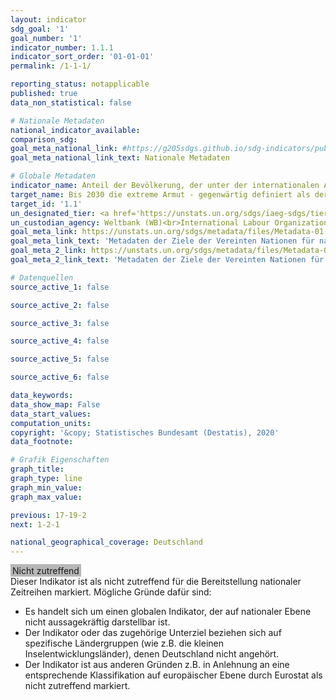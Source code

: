 ```yaml
---
layout: indicator
sdg_goal: '1'
goal_number: '1'
indicator_number: 1.1.1
indicator_sort_order: '01-01-01'
permalink: /1-1-1/

reporting_status: notapplicable
published: true
data_non_statistical: false

# Nationale Metadaten
national_indicator_available: 
comparison_sdg: 
goal_meta_national_link: #https://g205sdgs.github.io/sdg-indicators/public/MetaDe/1.1.1.pdf
goal_meta_national_link_text: Nationale Metadaten

# Globale Metadaten
indicator_name: Anteil der Bevölkerung, der unter der internationalen Armutsgrenze lebt, nach Geschlecht, Alter, Beschäftigungsstatus und geografischem Standort (städtisch/ ländlich)
target_name: Bis 2030 die extreme Armut - gegenwärtig definiert als der Anteil der Menschen, die mit weniger als 1,25 Dollar pro Tag auskommen müssen - für alle Menschen überall auf der Welt beseitigen
target_id: '1.1'
un_designated_tier: <a href='https://unstats.un.org/sdgs/iaeg-sdgs/tier-classification/' title='Klicken Sie hier um weitere Informationen zur UN-Tier-Klassifikation zu erhalten.'>Tier I</a>
un_custodian_agency: Weltbank (WB)<br>International Labour Organization (ILO)
goal_meta_link: https://unstats.un.org/sdgs/metadata/files/Metadata-01-01-01a.pdf
goal_meta_link_text: 'Metadaten der Ziele der Vereinten Nationen für nachhaltige Entwicklung (Custodian Agency: World Bank (WB))'
goal_meta_2_link: https://unstats.un.org/sdgs/metadata/files/Metadata-01-01-01b.pdf
goal_meta_2_link_text: 'Metadaten der Ziele der Vereinten Nationen für nachhaltige Entwicklung (Custodian Agency: International Labour Organization (ILO))'

# Datenquellen
source_active_1: false

source_active_2: false

source_active_3: false

source_active_4: false

source_active_5: false

source_active_6: false

data_keywords: 
data_show_map: False
data_start_values: 
computation_units: 
copyright: '&copy; Statistisches Bundesamt (Destatis), 2020'
data_footnote: 

# Grafik Eigenschaften
graph_title: 
graph_type: line
graph_min_value: 
graph_max_value: 

previous: 17-19-2
next: 1-2-1

national_geographical_coverage: Deutschland
---
```


<span style="background-color:#B7B7B7;padding-bottom: 1px;padding-top: 2px;padding-left: 3px;padding-right: 3px;"> Nicht zutreffend </span><br>
Dieser Indikator ist als nicht zutreffend für die Bereitstellung nationaler Zeitreihen markiert. Mögliche Gründe dafür sind:
-	Es handelt sich um einen globalen Indikator, der auf nationaler Ebene nicht aussagekräftig darstellbar ist.
-	Der Indikator oder das zugehörige Unterziel beziehen sich auf spezifische Ländergruppen  (wie z.B. die kleinen Inselentwicklungsländer), denen Deutschland nicht angehört.
-	Der Indikator ist aus anderen Gründen z.B. in Anlehnung an eine entsprechende Klassifikation auf europäischer Ebene durch Eurostat als nicht zutreffend markiert.